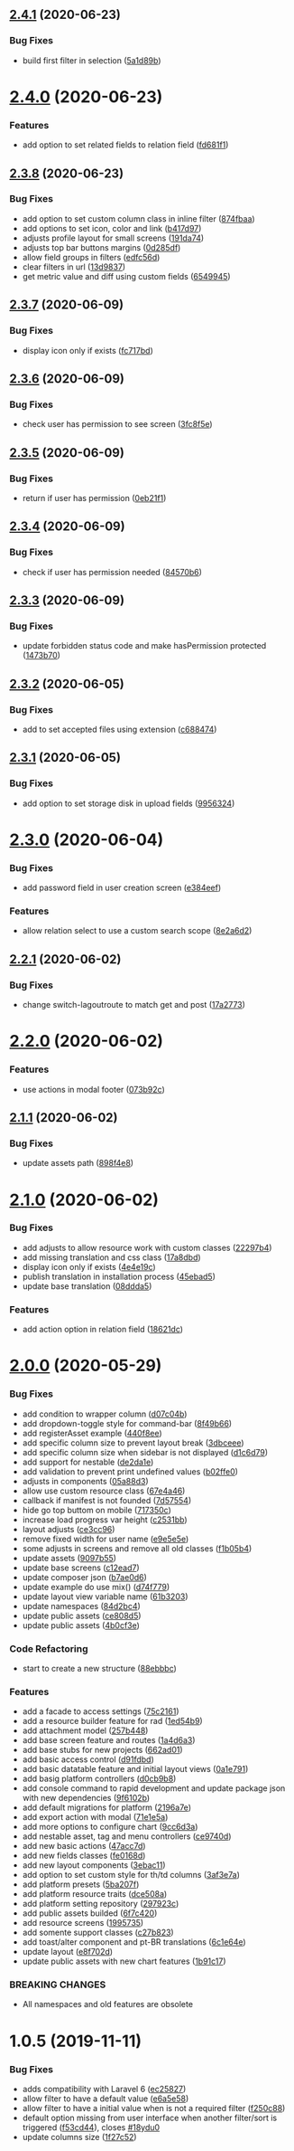 ## [2.4.1](https://github.com/webbingbrasil/ygg-cmf/compare/v2.4.0...v2.4.1) (2020-06-23)


### Bug Fixes

* build first filter in selection ([5a1d89b](https://github.com/webbingbrasil/ygg-cmf/commit/5a1d89ba42a177c5e1d1bb87f8869cf5449c1397))

# [2.4.0](https://github.com/webbingbrasil/ygg-cmf/compare/v2.3.8...v2.4.0) (2020-06-23)


### Features

* add option to set related fields to relation field ([fd681f1](https://github.com/webbingbrasil/ygg-cmf/commit/fd681f11304aabef97cb8c32f9980016f5b3f020))

## [2.3.8](https://github.com/webbingbrasil/ygg-cmf/compare/v2.3.7...v2.3.8) (2020-06-23)


### Bug Fixes

* add option to set custom column class in inline filter ([874fbaa](https://github.com/webbingbrasil/ygg-cmf/commit/874fbaa47d6dfe4f13d8a70dda52e35accfa9ba2))
* add options to set icon, color and link ([b417d97](https://github.com/webbingbrasil/ygg-cmf/commit/b417d97be8154af85962a04eef92c2bbdd4a5d84))
* adjusts profile layout for small screens ([191da74](https://github.com/webbingbrasil/ygg-cmf/commit/191da7469dd72d5782af16c80f6b84794f3f0dec))
* adjusts top bar buttons margins ([0d285df](https://github.com/webbingbrasil/ygg-cmf/commit/0d285df807cbb4f6fc177b62e5b2e4f4765d5f52))
* allow field groups in filters ([edfc56d](https://github.com/webbingbrasil/ygg-cmf/commit/edfc56d0510f7058d1d6b2b12b03ec7952223df5))
* clear filters in url ([13d9837](https://github.com/webbingbrasil/ygg-cmf/commit/13d9837feb908a4b0d691b4b03fa74739d87cec1))
* get metric value and diff using custom fields ([6549945](https://github.com/webbingbrasil/ygg-cmf/commit/654994525ad861851ffb2885728885d5bf95c110))

## [2.3.7](https://github.com/webbingbrasil/ygg-cmf/compare/v2.3.6...v2.3.7) (2020-06-09)


### Bug Fixes

* display icon only if exists ([fc717bd](https://github.com/webbingbrasil/ygg-cmf/commit/fc717bd5f183ef81690c79b831a8b2577a2627f1))

## [2.3.6](https://github.com/webbingbrasil/ygg-cmf/compare/v2.3.5...v2.3.6) (2020-06-09)


### Bug Fixes

* check user has permission to see screen ([3fc8f5e](https://github.com/webbingbrasil/ygg-cmf/commit/3fc8f5e227cb684eb4c8194ced601325be95477c))

## [2.3.5](https://github.com/webbingbrasil/ygg-cmf/compare/v2.3.4...v2.3.5) (2020-06-09)


### Bug Fixes

* return if user has permission ([0eb21f1](https://github.com/webbingbrasil/ygg-cmf/commit/0eb21f1f5db0627bfbd37dba3ffe1abec8311e15))

## [2.3.4](https://github.com/webbingbrasil/ygg-cmf/compare/v2.3.3...v2.3.4) (2020-06-09)


### Bug Fixes

* check if user has permission needed ([84570b6](https://github.com/webbingbrasil/ygg-cmf/commit/84570b6436f2c615ab1012eb8c3601887589e3fa))

## [2.3.3](https://github.com/webbingbrasil/ygg-cmf/compare/v2.3.2...v2.3.3) (2020-06-09)


### Bug Fixes

* update forbidden status code and make hasPermission protected ([1473b70](https://github.com/webbingbrasil/ygg-cmf/commit/1473b705c87bb45fa02ed32ea41d9905247ce5d4))

## [2.3.2](https://github.com/webbingbrasil/ygg-cmf/compare/v2.3.1...v2.3.2) (2020-06-05)


### Bug Fixes

* add to set accepted files using extension ([c688474](https://github.com/webbingbrasil/ygg-cmf/commit/c688474a57648d135001a986f608361890639104))

## [2.3.1](https://github.com/webbingbrasil/ygg-cmf/compare/v2.3.0...v2.3.1) (2020-06-05)


### Bug Fixes

* add option to set storage disk in upload fields ([9956324](https://github.com/webbingbrasil/ygg-cmf/commit/995632447da993ce959d8c35303f22cda1093163))

# [2.3.0](https://github.com/webbingbrasil/ygg-cmf/compare/v2.2.1...v2.3.0) (2020-06-04)


### Bug Fixes

* add password field in user creation screen ([e384eef](https://github.com/webbingbrasil/ygg-cmf/commit/e384eef201afb4e3087afb158d54ea2b50cfdf1a))


### Features

* allow relation select to use a custom search scope ([8e2a6d2](https://github.com/webbingbrasil/ygg-cmf/commit/8e2a6d2726ba70dac67949fc4c3d10475b9c064b))

## [2.2.1](https://github.com/webbingbrasil/ygg-cmf/compare/v2.2.0...v2.2.1) (2020-06-02)


### Bug Fixes

* change switch-lagoutroute to match get and post ([17a2773](https://github.com/webbingbrasil/ygg-cmf/commit/17a2773289e48da4129b3c92e32fa10250644e56))

# [2.2.0](https://github.com/webbingbrasil/ygg-cmf/compare/v2.1.1...v2.2.0) (2020-06-02)


### Features

* use actions in modal footer ([073b92c](https://github.com/webbingbrasil/ygg-cmf/commit/073b92c81497c5d4b8a2825b5193664e76d3371c))

## [2.1.1](https://github.com/webbingbrasil/ygg-cmf/compare/v2.1.0...v2.1.1) (2020-06-02)


### Bug Fixes

* update assets path ([898f4e8](https://github.com/webbingbrasil/ygg-cmf/commit/898f4e8c2ec401d1280695b9c28665779e743753))

# [2.1.0](https://github.com/webbingbrasil/ygg-cmf/compare/v2.0.0...v2.1.0) (2020-06-02)


### Bug Fixes

* add adjusts to allow resource work with custom classes ([22297b4](https://github.com/webbingbrasil/ygg-cmf/commit/22297b4068bbe74cfba3cf9029049b4fd3c03b3e))
* add missing translation and css class ([17a8dbd](https://github.com/webbingbrasil/ygg-cmf/commit/17a8dbd08836e75dbb1a97ccf8bd21ad9ec830d6))
* display icon only if exists ([4e4e19c](https://github.com/webbingbrasil/ygg-cmf/commit/4e4e19c20def8b749efad128adbdd11d4a2bd88e))
* publish translation in installation process ([45ebad5](https://github.com/webbingbrasil/ygg-cmf/commit/45ebad5c3dff7e5f42e2a7e5d81e5c023118a58f))
* update base translation ([08ddda5](https://github.com/webbingbrasil/ygg-cmf/commit/08ddda53d051f3eab7c58410ad4a203861de874e))


### Features

* add action option in relation field ([18621dc](https://github.com/webbingbrasil/ygg-cmf/commit/18621dcded579bcaf9e2d61f4e725ec85bd3d783))

# [2.0.0](https://github.com/webbingbrasil/ygg-cmf/compare/v1.0.6...v2.0.0) (2020-05-29)


### Bug Fixes

* add condition to wrapper column ([d07c04b](https://github.com/webbingbrasil/ygg-cmf/commit/d07c04bdb0bfbca559e661200224ef24d858f164))
* add dropdown-toggle style for command-bar ([8f49b66](https://github.com/webbingbrasil/ygg-cmf/commit/8f49b662ffc5d33dbf2814f00465838a2e53ac17))
* add registerAsset example ([440f8ee](https://github.com/webbingbrasil/ygg-cmf/commit/440f8eead708f35a7c15c6dab87bedc55e5dde14))
* add specific column size to prevent layout break ([3dbceee](https://github.com/webbingbrasil/ygg-cmf/commit/3dbceee22f1c4b3899bd3fefa6496f6259b1a677))
* add specific column size when sidebar is not displayed ([d1c6d79](https://github.com/webbingbrasil/ygg-cmf/commit/d1c6d79b88ad37aab6c4709337e15f5da529fd7d))
* add support for nestable ([de2da1e](https://github.com/webbingbrasil/ygg-cmf/commit/de2da1eff3d78b76cc75dc5351a9a80da34a8b7d))
* add validation to prevent print undefined values ([b02ffe0](https://github.com/webbingbrasil/ygg-cmf/commit/b02ffe0778b1af7119d5549b89fcb9e95fb6412d))
* adjusts in components ([05a88d3](https://github.com/webbingbrasil/ygg-cmf/commit/05a88d344c7487c58ff0b0cfdc85f4cef0c976b5))
* allow use custom resource class ([67e4a46](https://github.com/webbingbrasil/ygg-cmf/commit/67e4a4602f82a5d5453e85c01ce2a0da28725c56))
* callback if manifest is not founded ([7d57554](https://github.com/webbingbrasil/ygg-cmf/commit/7d5755485afc1285dd5b5d3033506eeca3bf9799))
* hide go top buttom on mobile ([717350c](https://github.com/webbingbrasil/ygg-cmf/commit/717350c05a9f60c9c300c0066fd080f8536fee33))
* increase load progress var height ([c2531bb](https://github.com/webbingbrasil/ygg-cmf/commit/c2531bbcee82803d7dd64ab0de19ee521ca0dc72))
* layout adjusts ([ce3cc96](https://github.com/webbingbrasil/ygg-cmf/commit/ce3cc9668d50502c5779d747f058ad764c16f541))
* remove fixed width for user name ([e9e5e5e](https://github.com/webbingbrasil/ygg-cmf/commit/e9e5e5ef4fefced829cefb50b0d9ce4d8221bbd7))
* some adjusts in screens and remove all old classes ([f1b05b4](https://github.com/webbingbrasil/ygg-cmf/commit/f1b05b444258668347256cb79c47bc32da4d63dd))
* update assets ([9097b55](https://github.com/webbingbrasil/ygg-cmf/commit/9097b5572f3cfb978a2868699977b5c8deebb7b7))
* update base screens ([c12ead7](https://github.com/webbingbrasil/ygg-cmf/commit/c12ead7dd11a2e2bb3db12b071a477516f92eb7b))
* update composer json ([b7ae0d6](https://github.com/webbingbrasil/ygg-cmf/commit/b7ae0d6eda9489ce508f7f6c04eac4242846695a))
* update example do use mix() ([d74f779](https://github.com/webbingbrasil/ygg-cmf/commit/d74f779c0a91c243d4c8c3277560adb108c5e7d0))
* update layout view variable name ([61b3203](https://github.com/webbingbrasil/ygg-cmf/commit/61b32036c231534f2b91382c3a052b51e2e247f6))
* update namespaces ([84d2bc4](https://github.com/webbingbrasil/ygg-cmf/commit/84d2bc4c4c30b7b1ad121aa96854f1dc6221b06c))
* update public assets ([ce808d5](https://github.com/webbingbrasil/ygg-cmf/commit/ce808d5e0ccc25fd95954b8c06c5f678838b87ad))
* update public assets ([4b0cf3e](https://github.com/webbingbrasil/ygg-cmf/commit/4b0cf3eb08c2af4e852c9ea3498e1cc4058038bf))


### Code Refactoring

* start to create a new structure ([88ebbbc](https://github.com/webbingbrasil/ygg-cmf/commit/88ebbbc678417179525bc795b50a9ee3d3484137))


### Features

* add a facade to access settings ([75c2161](https://github.com/webbingbrasil/ygg-cmf/commit/75c2161675692dea359262cbdefc3ac363732451))
* add a resource builder feature for rad ([1ed54b9](https://github.com/webbingbrasil/ygg-cmf/commit/1ed54b921d257c3e76d0834928c1c607b49b020d))
* add attachment model ([257b448](https://github.com/webbingbrasil/ygg-cmf/commit/257b4483d2b6a807178ec41e94086a8a041ae633))
* add base screen feature and routes ([1a4d6a3](https://github.com/webbingbrasil/ygg-cmf/commit/1a4d6a385f26054ab5beeb5e1d1e4d4baf4c4d89))
* add base stubs for new projects ([662ad01](https://github.com/webbingbrasil/ygg-cmf/commit/662ad0184cbc6bcaeff1aaa3e3fbf533ee235d4d))
* add basic access control ([d91fdbd](https://github.com/webbingbrasil/ygg-cmf/commit/d91fdbd746bfb36a0b1536f873974e4f67915649))
* add basic datatable feature and initial layout views ([0a1e791](https://github.com/webbingbrasil/ygg-cmf/commit/0a1e791d6fb9b312c0f2f31f124ccaf63d6284e3))
* add basig platform controllers ([d0cb9b8](https://github.com/webbingbrasil/ygg-cmf/commit/d0cb9b87d6f27e4430ccc642dcc01286e770510a))
* add console command to rapid development and update package json with new dependencies ([9f6102b](https://github.com/webbingbrasil/ygg-cmf/commit/9f6102bd02fb1274abdc4f4d1b07cb0633826e5a))
* add default migrations for platform ([2196a7e](https://github.com/webbingbrasil/ygg-cmf/commit/2196a7ed14e16c1419e73c812b38dc7b8359b57d))
* add export action with modal ([71e1e5a](https://github.com/webbingbrasil/ygg-cmf/commit/71e1e5a2dfeb83cb2f43c4f4dae1a280df62acbf))
* add more options to configure chart ([9cc6d3a](https://github.com/webbingbrasil/ygg-cmf/commit/9cc6d3ab8f49856a457188f0321917a5bf6ce05f))
* add nestable asset, tag and menu controllers ([ce9740d](https://github.com/webbingbrasil/ygg-cmf/commit/ce9740d58464cc526eeb6d0f3dd48e8da8d7aaa4))
* add new basic actions ([47acc7d](https://github.com/webbingbrasil/ygg-cmf/commit/47acc7d12e6ac671c1979916465f72955de82a3d))
* add new fields classes ([fe0168d](https://github.com/webbingbrasil/ygg-cmf/commit/fe0168da579cce4e70ee0566fb9fb38636134f01))
* add new layout components ([3ebac11](https://github.com/webbingbrasil/ygg-cmf/commit/3ebac11f7a6dc79abc5b87bfff56ab05c0ab53e9))
* add option to set custom style for th/td columns ([3af3e7a](https://github.com/webbingbrasil/ygg-cmf/commit/3af3e7aa4cc2ae6dde81550492a2558ef6e0140c))
* add platform presets ([5ba207f](https://github.com/webbingbrasil/ygg-cmf/commit/5ba207f0c2e2215bce20a38089addb92be34ac72))
* add platform resource traits ([dce508a](https://github.com/webbingbrasil/ygg-cmf/commit/dce508a7ad0ce597ebc649fec7ce9285ea89aaee))
* add platform setting repository ([297923c](https://github.com/webbingbrasil/ygg-cmf/commit/297923ceeccd8ec11373d22b55aa8fc008bffe40))
* add public assets builded ([6f7c420](https://github.com/webbingbrasil/ygg-cmf/commit/6f7c42044922fae1bc9e92237ab677a27a171bdc))
* add resource screens ([1995735](https://github.com/webbingbrasil/ygg-cmf/commit/1995735e479025d1fa41169522acac5ae79514b1))
* add somente support classes ([c27b823](https://github.com/webbingbrasil/ygg-cmf/commit/c27b823ec2c1391e02ba982daa4b5c05768bbe6d))
* add toast/alter component and pt-BR translations ([6c1e64e](https://github.com/webbingbrasil/ygg-cmf/commit/6c1e64ebf3f5c6be53b0064b5eb64156ee98e405))
* update layout ([e8f702d](https://github.com/webbingbrasil/ygg-cmf/commit/e8f702d23ebd16d0dea7203d120b3b7dad738e82))
* update public assets with new chart features ([1b91c17](https://github.com/webbingbrasil/ygg-cmf/commit/1b91c175837fe6d2e4e38911df3c65bc583ea3aa))


### BREAKING CHANGES

* All namespaces and old features are obsolete

# 1.0.5 (2019-11-11)


### Bug Fixes

* adds compatibility with Laravel 6 ([ec25827](https://github.com/webbingbrasil/ygg-cmf/commit/ec25827cae55b41adb90ebb505bc835411bceb91))
* allow filter to have a default value ([e6a5e58](https://github.com/webbingbrasil/ygg-cmf/commit/e6a5e5884c40906e7bb8c3f0ed4b4a68e420b91d))
* allow filter to have a initial value when is not a required filter ([f250c88](https://github.com/webbingbrasil/ygg-cmf/commit/f250c888adeb706b290016c49d703da07d24f606))
* default option missing from user interface when another filter/sort is triggered ([f53cd44](https://github.com/webbingbrasil/ygg-cmf/commit/f53cd44849972adad4b17601ac1ff2fb7a2f95bd)), closes [#18ydu0](https://github.com/webbingbrasil/ygg-cmf/issues/18ydu0)
* update columns size ([1f27c52](https://github.com/webbingbrasil/ygg-cmf/commit/1f27c52ab3264a26b96927f04f2de639160c1859))

